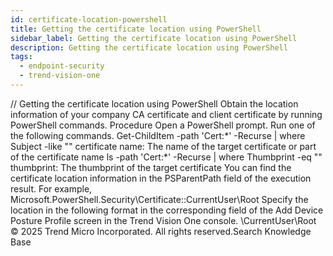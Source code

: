 ```yaml
---
id: certificate-location-powershell
title: Getting the certificate location using PowerShell
sidebar_label: Getting the certificate location using PowerShell
description: Getting the certificate location using PowerShell
tags:
  - endpoint-security
  - trend-vision-one
---
```


/*<![CDATA[*/ $('#title').html($('meta[name=map-description]').attr('content')); /*]]>*/ Getting the certificate location using PowerShell Obtain the location information of your company CA certificate and client certificate by running PowerShell commands. Procedure Open a PowerShell prompt. Run one of the following commands. Get-ChildItem -path 'Cert:\*' -Recurse | where Subject -like "*<certificate name>*" certificate name: The name of the target certificate or part of the certificate name ls -path 'Cert:\*' -Recurse | where Thumbprint -eq "<thumbprint>" thumbprint: The thumbprint of the target certificate You can find the certificate location information in the PSParentPath field of the execution result. For example, Microsoft.PowerShell.Security\Certificate::CurrentUser\Root Specify the location in the following format in the corresponding field of the Add Device Posture Profile screen in the Trend Vision One console. \CurrentUser\Root © 2025 Trend Micro Incorporated. All rights reserved.Search Knowledge Base